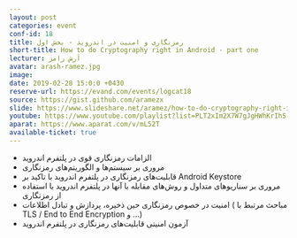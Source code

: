 ```yaml
---
layout: post
categories: event
conf-id: 18
title: رمزنگاری و امنیت در اندروید - بخش اول
short-title: How to do Cryptography right in Android - part one
lecturer: آرش رامز
avatar: arash-ramez.jpg
image: 
date: 2019-02-28 15:0:0 +0430
reserve-url: https://evand.com/events/logcat18
source: https://gist.github.com/aramezx
slide: https://www.slideshare.net/aramez/how-to-do-cryptography-right-in-android-part-one
youtube: https://www.youtube.com/playlist?list=PLT2xIm2X7W7gJgHWhKrIhS-L05xHVCPh2
aparat: https://www.aparat.com/v/mL52T
available-ticket: true
---
```

- الزامات رمزنگاری قوی در پلتفرم اندروید
- مروری بر سیستم‌ها و الگوریتم‌های رمزنگاری 
- قابلیت‌های رمزنگاری در پلتفرم اندروید با تاکید بر Android Keystore 
- مروری بر سناریوهای متداول و روش‌های مقابله با آنها در پلتفرم اندروید با استفاده از رمزنگاری
- امنیت در خصوص رمزنگاری حین ذخیره، پردازش و تبادل اطلاعات ( مباحث مرتبط با TLS / End to End Encryption و ...)
- آزمون امنیتی قابلیت‌های رمزنگاری در پلتفرم اندروید